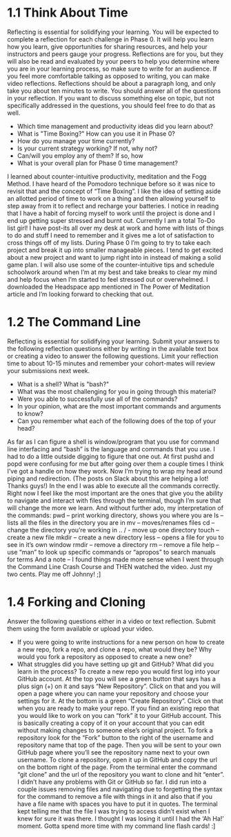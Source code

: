 # 1.1 Think About Time

Reflecting is essential for solidifying your learning. You will be expected to complete a reflection for each challenge in Phase 0. It will help you learn how you learn, give opportunities for sharing resources, and help your instructors and peers gauge your progress. Reflections are for you, but they will also be read and evaluated by your peers to help you determine where you are in your learning process, so make sure to write for an audience. If you feel more comfortable talking as opposed to writing, you can make video reflections.
Reflections should be about a paragraph long, and only take you about ten minutes to write. You should answer all of the questions in your reflection. If you want to discuss something else on topic, but not specifically addressed in the questions, you should feel free to do that as well. 
* Which time management and productivity ideas did you learn about? 
* What is "Time Boxing?" How can you use it in Phase 0? 
* How do you manage your time currently? 
* Is your current strategy working? If not, why not? 
* Can/will you employ any of them? If so, how 
* What is your overall plan for Phase 0 time management? 

I learned about counter-intuitive productivity, meditation and the Fogg Method. I have heard of the Pomodoro technique before so it was nice to revisit that and the concept of “Time Boxing”. I like the idea of setting aside an allotted period of time to work on a thing and then allowing yourself to step away from it to reflect and recharge your batteries. I notice in reading that I have a habit of forcing myself to work until the project is done and I end up getting super stressed and burnt out. Currently I am a total To-Do list girl! I have post-its all over my desk at work and home with lists of things to do and stuff I need to remember and it gives me a lot of satisfaction to cross things off of my lists. During Phase 0 I’m going to try to take each project and break it up into smaller manageable pieces. I tend to get excited about a new project and want to jump right into in instead of making a solid game plan.  I will also use some of the counter-intuitive tips and schedule schoolwork around when I’m at my best and take breaks to clear my mind and help focus when I’m started to feel stressed out or overwhelmed. I downloaded the Headspace app mentioned in The Power of Meditation article and I’m looking forward to checking that out.



# 1.2 The Command Line

Reflecting is essential for solidifying your learning. Submit your answers to the following reflection questions either by writing in the available text box or creating a video to answer the following questions. Limit your reflection time to about 10-15 minutes and remember your cohort-mates will review your submissions next week. 
* What is a shell? What is "bash?" 
* What was the most challenging for you in going through this material? 
* Were you able to successfully use all of the commands? 
* In your opinion, what are the most important commands and arguments to know? 
* Can you remember what each of the following does of the top of your head? 

As far as I can figure a shell is window/program that you use for command line interfacing and “bash” is the language and commands that you use.  I had to do a little outside digging to figure that one out. At first pushd and popd were confusing for me but after going over them a couple times I think I’ve got a handle on how they work. Now I’m trying to wrap my head around piping and redirection. (The posts on Slack about this are helping a lot! Thanks guys!) In the end I was able to execute all the commands correctly. Right now I feel like the most important are the ones that give you the ability to navigate and interact with files through the terminal, though I’m sure that will change the more we learn. And without further ado, my interpretation of the commands: 
pwd – print working directory, shows you where you are
ls – lists all the files in the directory you are in
mv – moves/renames files
cd – change the directory you’re working in
.. / - move up one directory
touch – create a new file
mkdir – create a new directory
less – opens a file for you to see in it’s own window
rmdir – remove a directory
rm – remove a file
help – use “man” to look up specific commands or “apropos” to search manuals for terms
And a note – I found things made more sense when I went through the Command Line Crash Course and THEN watched the video. Just my two cents. 
Play me off Johnny! ;]

# 1.4 Forking and Cloning

Answer the following questions either in a video or text reflection. Submit them using the form available or upload your video. 
* If you were going to write instructions for a new person on how to create a new repo, fork a repo, and clone a repo, what would they be? Why would you fork a repository as opposed to create a new one?
* What struggles did you have setting up git and GitHub? What did you learn in the process?
To create a new repo you would first log into your GitHub account. At the top you will see a green button that says has a plus sign (+) on it and says “New Repository”. Click on that and you will open a page where you can name your repository and choose your settings for it. At the bottom is a green “Create Repository”. Click on that when you are ready to make your repo. If you find an existing repo that you would like to work on you can “fork” it to your GitHub account. This is basically creating a copy of it on your account that you can edit without making changes to someone else’s original project. To fork a repository look for the “Fork” button to the right of the username and repository name that top of the page. Then you will be sent to your own GitHub page where you’ll see the repository name next to your own username. To clone a repository, open it up in GitHub and copy the url on the bottom right of the page. From the terminal enter the command “git clone” and the url of the repository you want to clone and hit “enter”. I didn’t have any problems with Git or GitHub so far. I did run into a couple issues removing files and navigating due to forgetting the syntax for the command to remove a file with things in it and also that if you have a file name with spaces you have to put it in quotes. The terminal kept telling me that the file I was trying to access didn’t exist when I knew for sure it was there. I thought I was losing it until I had the ‘Ah Ha!’ moment. Gotta spend more time with my command line flash cards! :]

